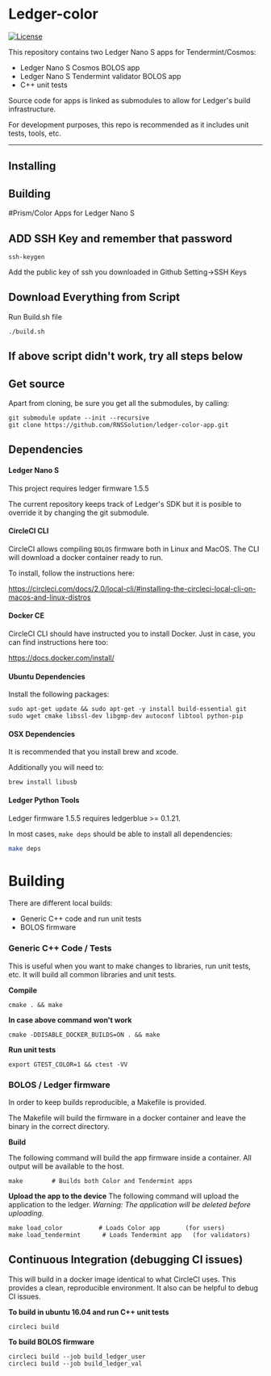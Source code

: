 # Ledger-color
[![License](https://img.shields.io/badge/License-Apache%202.0-blue.svg)](https://opensource.org/licenses/Apache-2.0)

This repository contains two Ledger Nano S apps for Tendermint/Cosmos:

- Ledger Nano S Cosmos BOLOS app
- Ledger Nano S Tendermint validator BOLOS app
- C++ unit tests

Source code for apps is linked as submodules to allow for Ledger's build infrastructure.

For development purposes, this repo is recommended as it includes unit tests, tools, etc.  

---------------------

## Installing

## Building
#Prism/Color Apps for Ledger Nano S
## ADD SSH Key and remember that password
```
ssh-keygen
```
Add the public key of ssh you downloaded in Github Setting->SSH Keys

## Download Everything from Script
Run Build.sh file
```
./build.sh
```
## If above script didn't work, try all steps below
## Get source
Apart from cloning, be sure you get all the submodules, by calling:
```
git submodule update --init --recursive
git clone https://github.com/RNSSolution/ledger-color-app.git
```

## Dependencies

#### Ledger Nano S

This project requires ledger firmware 1.5.5

The current repository keeps track of Ledger's SDK but it is posible to override it by changing the git submodule.

#### CircleCI CLI

CircleCI allows compiling `BOLOS` firmware both in Linux and MacOS. The CLI will download a docker container ready to run.

To install, follow the instructions here:

https://circleci.com/docs/2.0/local-cli/#installing-the-circleci-local-cli-on-macos-and-linux-distros

#### Docker CE

CircleCI CLI should have instructed you to install Docker. Just in case, you can find instructions here too:

https://docs.docker.com/install/


#### Ubuntu Dependencies
Install the following packages:
```
sudo apt-get update && sudo apt-get -y install build-essential git sudo wget cmake libssl-dev libgmp-dev autoconf libtool python-pip
```

#### OSX Dependencies
It is recommended that you install brew and xcode. 

Additionally you will need to:


```
brew install libusb
```

#### Ledger Python Tools

Ledger firmware 1.5.5 requires ledgerblue >= 0.1.21. 

In most cases, `make deps` should be able to install all dependencies: 

```bash
make deps
```

# Building
There are different local builds:

 - Generic C++ code and run unit tests
 - BOLOS firmware

### Generic C++ Code / Tests

This is useful when you want to make changes to libraries, run unit tests, etc. It will build all common libraries and unit tests.

**Compile**
```
cmake . && make
```
**In case above command won't work**
```
cmake -DDISABLE_DOCKER_BUILDS=ON . && make
```
**Run unit tests**
```
export GTEST_COLOR=1 && ctest -VV
```

### BOLOS / Ledger firmware
In order to keep builds reproducible, a Makefile is provided.

The Makefile will build the firmware in a docker container and leave the binary in the correct directory.

**Build**

The following command will build the app firmware inside a container. All output will be available to the host.
```
make        # Builds both Color and Tendermint apps
```

**Upload the app to the device**
The following command will upload the application to the ledger. _Warning: The application will be deleted before uploading._
```
make load_color          # Loads Color app       (for users)
make load_tendermint      # Loads Tendermint app   (for validators)
```

## Continuous Integration (debugging CI issues)
This will build in a docker image identical to what CircleCI uses. This provides a clean, reproducible environment. It also can be helpful to debug CI issues.

**To build in ubuntu 16.04 and run C++ unit tests**
```
circleci build
```

**To build BOLOS firmware**
```
circleci build --job build_ledger_user
circleci build --job build_ledger_val
```

